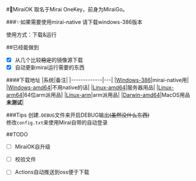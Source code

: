 #🎃MiraiOK 
取名于Mirai OneKey，前身为MiraiGo。


###✨如果需要使用mirai-native 请下载windows-386版本

使用方式：下载&运行

##已经能做到
- [x] 从几个比较~~稳定~~的镜像源下载
- [x] 自动更新mirai运行需要的东西

####下载地址
|系统|备注|
|-------------|---|
|[Windows-386](http://t.imlxy.net:64724/mirai/MiraiOK/miraiOK_windows_386.exe)|mirai-native用|
|[Windows-amd64](http://t.imlxy.net:64724/mirai/MiraiOK/miraiOK_windows_amd64.exe)|不用native的话|
|[Linux-amd64](http://t.imlxy.net:64724/mirai/MiraiOK/miraiOK_linux_amd64)|服务器用品|
|[Linux-arm64](http://t.imlxy.net:64724/mirai/MiraiOK/miraiOK_linux_arm64)|64位arm派用品|
|[Linux-arm](http://t.imlxy.net:64724/mirai/MiraiOK/miraiOK_linux_arm)|arm派用品|
|[Darwin-amd64](http://t.imlxy.net:64724/mirai/MiraiOK/miraiOK_darwin_amd64)|MacOS用品**未测试**|


###Tips
创建`.DEBUG`文件来开启DEBUG输出~~(虽然没什么东西)~~  
修改`config.txt`来使用Mirai自带的自动登录  


##TODO
- [ ] MiraiOK自升级  
- [ ] 校验文件   
- [ ] Actions自动推送到oss便于下载  

